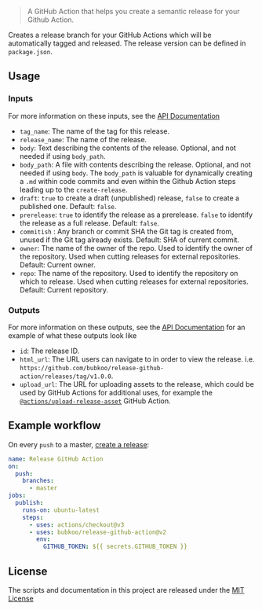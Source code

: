 > A GitHub Action that helps you create a semantic release for your Github Action.

Creates a release branch for your GitHub Actions which will be automatically tagged and released. The release version can be defined in `package.json`.

## Usage

### Inputs

For more information on these inputs, see the [API Documentation](https://developer.github.com/v3/repos/releases/#input)

- `tag_name`: The name of the tag for this release.
- `release_name`: The name of the release.
- `body`: Text describing the contents of the release. Optional, and not needed if using `body_path`.
- `body_path`: A file with contents describing the release. Optional, and not needed if using `body`. The `body_path` is valuable for dynamically creating a `.md` within code commits and even within the Github Action steps leading up to the `create-release`.
- `draft`: `true` to create a draft (unpublished) release, `false` to create a published one. Default: `false`.
- `prerelease`: `true` to identify the release as a prerelease. `false` to identify the release as a full release. Default: `false`.
- `commitish` : Any branch or commit SHA the Git tag is created from, unused if the Git tag already exists. Default: SHA of current commit.
- `owner`: The name of the owner of the repo. Used to identify the owner of the repository. Used when cutting releases for external repositories. Default: Current owner.
- `repo`: The name of the repository. Used to identify the repository on which to release. Used when cutting releases for external repositories. Default: Current repository.

### Outputs

For more information on these outputs, see the [API Documentation](https://developer.github.com/v3/repos/releases/#response-4) for an example of what these outputs look like

- `id`: The release ID.
- `html_url`: The URL users can navigate to in order to view the release. i.e. `https://github.com/bubkoo/release-github-action/releases/tag/v1.0.0`.
- `upload_url`: The URL for uploading assets to the release, which could be used by GitHub Actions for additional uses, for example the [`@actions/upload-release-asset`](https://www.github.com/actions/upload-release-asset) GitHub Action.

## Example workflow

On every `push` to a master, [create a release](https://developer.github.com/v3/repos/releases/#create-a-release):

```yaml
name: Release GitHub Action
on:
  push:
    branches:
      - master
jobs:
  publish:
    runs-on: ubuntu-latest
    steps:
      - uses: actions/checkout@v3
      - uses: bubkoo/release-github-action@v2
        env:
          GITHUB_TOKEN: ${{ secrets.GITHUB_TOKEN }}
```

## License

The scripts and documentation in this project are released under the [MIT License](LICENSE)
